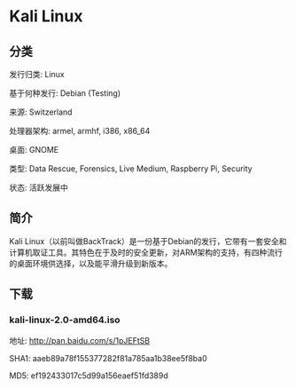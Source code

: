 # Kali Linux

## 分类

发行归类: Linux

基于何种发行: Debian (Testing)

来源: Switzerland

处理器架构: armel, armhf, i386, x86_64

桌面: GNOME

类型: Data Rescue, Forensics, Live Medium, Raspberry Pi, Security

状态: 活跃发展中

## 简介

Kali Linux（以前叫做BackTrack）是一份基于Debian的发行，它带有一套安全和计算机取证工具。其特色在于及时的安全更新，对ARM架构的支持，有四种流行的桌面环境供选择，以及能平滑升级到新版本。

## 下载

### kali-linux-2.0-amd64.iso

地址: http://pan.baidu.com/s/1pJEFtSB

SHA1: aaeb89a78f155377282f81a785aa1b38ee5f8ba0

MD5: ef192433017c5d99a156eaef51fd389d